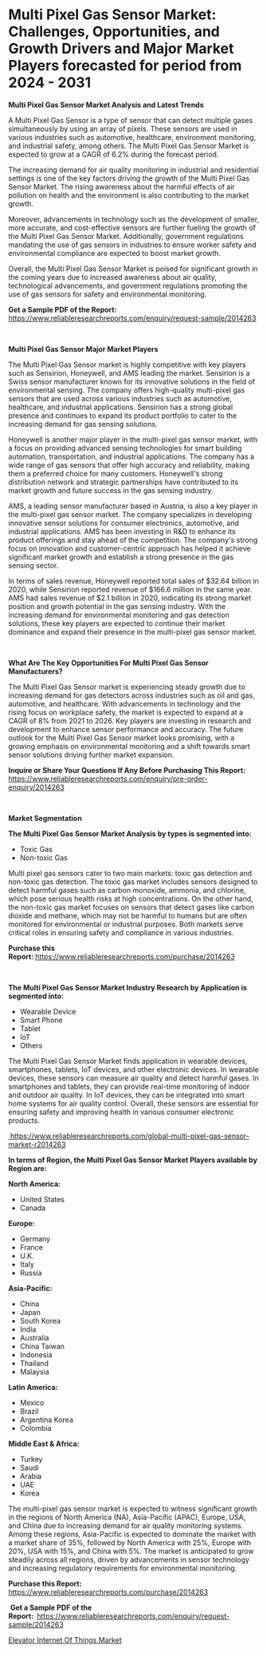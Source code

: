 <p><h1>Multi Pixel Gas Sensor Market: Challenges, Opportunities, and Growth Drivers and Major Market Players forecasted for period from 2024 - 2031</h1></p><p><strong>Multi Pixel Gas Sensor Market Analysis and Latest Trends</strong></p>
<p><p>A Multi Pixel Gas Sensor is a type of sensor that can detect multiple gases simultaneously by using an array of pixels. These sensors are used in various industries such as automotive, healthcare, environment monitoring, and industrial safety, among others. The Multi Pixel Gas Sensor Market is expected to grow at a CAGR of 6.2% during the forecast period.</p><p>The increasing demand for air quality monitoring in industrial and residential settings is one of the key factors driving the growth of the Multi Pixel Gas Sensor Market. The rising awareness about the harmful effects of air pollution on health and the environment is also contributing to the market growth.</p><p>Moreover, advancements in technology such as the development of smaller, more accurate, and cost-effective sensors are further fueling the growth of the Multi Pixel Gas Sensor Market. Additionally, government regulations mandating the use of gas sensors in industries to ensure worker safety and environmental compliance are expected to boost market growth.</p><p>Overall, the Multi Pixel Gas Sensor Market is poised for significant growth in the coming years due to increased awareness about air quality, technological advancements, and government regulations promoting the use of gas sensors for safety and environmental monitoring.</p></p>
<p><strong>Get a Sample PDF of the Report:&nbsp;</strong> <a href="https://www.reliableresearchreports.com/enquiry/request-sample/2014263">https://www.reliableresearchreports.com/enquiry/request-sample/2014263</a></p>
<p>&nbsp;</p>
<p><strong>Multi Pixel Gas Sensor Major Market Players</strong></p>
<p><p>The Multi Pixel Gas Sensor market is highly competitive with key players such as Sensirion, Honeywell, and AMS leading the market. Sensirion is a Swiss sensor manufacturer known for its innovative solutions in the field of environmental sensing. The company offers high-quality multi-pixel gas sensors that are used across various industries such as automotive, healthcare, and industrial applications. Sensirion has a strong global presence and continues to expand its product portfolio to cater to the increasing demand for gas sensing solutions.</p><p>Honeywell is another major player in the multi-pixel gas sensor market, with a focus on providing advanced sensing technologies for smart building automation, transportation, and industrial applications. The company has a wide range of gas sensors that offer high accuracy and reliability, making them a preferred choice for many customers. Honeywell's strong distribution network and strategic partnerships have contributed to its market growth and future success in the gas sensing industry.</p><p>AMS, a leading sensor manufacturer based in Austria, is also a key player in the multi-pixel gas sensor market. The company specializes in developing innovative sensor solutions for consumer electronics, automotive, and industrial applications. AMS has been investing in R&D to enhance its product offerings and stay ahead of the competition. The company's strong focus on innovation and customer-centric approach has helped it achieve significant market growth and establish a strong presence in the gas sensing sector.</p><p>In terms of sales revenue, Honeywell reported total sales of $32.64 billion in 2020, while Sensirion reported revenue of $166.6 million in the same year. AMS had sales revenue of $2.1 billion in 2020, indicating its strong market position and growth potential in the gas sensing industry. With the increasing demand for environmental monitoring and gas detection solutions, these key players are expected to continue their market dominance and expand their presence in the multi-pixel gas sensor market.</p></p>
<p>&nbsp;</p>
<p><strong>What Are The Key Opportunities For Multi Pixel Gas Sensor Manufacturers?</strong></p>
<p><p>The Multi Pixel Gas Sensor market is experiencing steady growth due to increasing demand for gas detectors across industries such as oil and gas, automotive, and healthcare. With advancements in technology and the rising focus on workplace safety, the market is expected to expand at a CAGR of 8% from 2021 to 2026. Key players are investing in research and development to enhance sensor performance and accuracy. The future outlook for the Multi Pixel Gas Sensor market looks promising, with a growing emphasis on environmental monitoring and a shift towards smart sensor solutions driving further market expansion.</p></p>
<p><strong>Inquire or Share Your Questions If Any Before Purchasing This Report:</strong> <a href="https://www.reliableresearchreports.com/enquiry/pre-order-enquiry/2014263">https://www.reliableresearchreports.com/enquiry/pre-order-enquiry/2014263</a></p>
<p>&nbsp;</p>
<p><strong>Market Segmentation</strong></p>
<p><strong>The Multi Pixel Gas Sensor Market Analysis by types is segmented into:</strong></p>
<p><ul><li>Toxic Gas</li><li>Non-toxic Gas</li></ul></p>
<p><p>Multi pixel gas sensors cater to two main markets: toxic gas detection and non-toxic gas detection. The toxic gas market includes sensors designed to detect harmful gases such as carbon monoxide, ammonia, and chlorine, which pose serious health risks at high concentrations. On the other hand, the non-toxic gas market focuses on sensors that detect gases like carbon dioxide and methane, which may not be harmful to humans but are often monitored for environmental or industrial purposes. Both markets serve critical roles in ensuring safety and compliance in various industries.</p></p>
<p><strong>Purchase this Report:&nbsp;</strong><a href="https://www.reliableresearchreports.com/purchase/2014263">https://www.reliableresearchreports.com/purchase/2014263</a></p>
<p>&nbsp;</p>
<p><strong>The Multi Pixel Gas Sensor Market Industry Research by Application is segmented into:</strong></p>
<p><ul><li>Wearable Device</li><li>Smart Phone</li><li>Tablet</li><li>IoT</li><li>Others</li></ul></p>
<p><p>The Multi Pixel Gas Sensor Market finds application in wearable devices, smartphones, tablets, IoT devices, and other electronic devices. In wearable devices, these sensors can measure air quality and detect harmful gases. In smartphones and tablets, they can provide real-time monitoring of indoor and outdoor air quality. In IoT devices, they can be integrated into smart home systems for air quality control. Overall, these sensors are essential for ensuring safety and improving health in various consumer electronic products.</p></p>
<p><a href="https://www.reliableresearchreports.com/global-multi-pixel-gas-sensor-market-r2014263">&nbsp;https://www.reliableresearchreports.com/global-multi-pixel-gas-sensor-market-r2014263</a></p>
<p><strong>In terms of Region, the Multi Pixel Gas Sensor Market Players available by Region are:</strong></p>
<p>
    <p> <strong> North America: </strong>
        <ul>
            <li>United States</li>
            <li>Canada</li>
        </ul>
        </p> 
    <p> <strong> Europe: </strong>
        <ul>
            <li>Germany</li>
            <li>France</li>
            <li>U.K.</li>
            <li>Italy</li>
            <li>Russia</li>
        </ul>
        </p> 
    <p> <strong> Asia-Pacific: </strong>
        <ul>
            <li>China</li>
            <li>Japan</li>
            <li>South Korea</li>
            <li>India</li>
            <li>Australia</li>
            <li>China Taiwan</li>
            <li>Indonesia</li>
            <li>Thailand</li>
            <li>Malaysia</li>
        </ul>
        </p> 
    <p> <strong> Latin America: </strong>
        <ul>
            <li>Mexico</li>
            <li>Brazil</li>
            <li>Argentina Korea</li>
            <li>Colombia</li>
        </ul>
        </p> 
    <p> <strong> Middle East & Africa: </strong>
        <ul>
            <li>Turkey</li>
            <li>Saudi</li>
            <li>Arabia</li>
            <li>UAE</li>
            <li>Korea</li>
        </ul>
    </p>
    </p>
<p><p>The multi-pixel gas sensor market is expected to witness significant growth in the regions of North America (NA), Asia-Pacific (APAC), Europe, USA, and China due to increasing demand for air quality monitoring systems. Among these regions, Asia-Pacific is expected to dominate the market with a market share of 35%, followed by North America with 25%, Europe with 20%, USA with 15%, and China with 5%. The market is anticipated to grow steadily across all regions, driven by advancements in sensor technology and increasing regulatory requirements for environmental monitoring.</p></p>
<p><strong>Purchase this Report: </strong><a href="https://www.reliableresearchreports.com/purchase/2014263">https://www.reliableresearchreports.com/purchase/2014263</a></p>
<p>&nbsp;<strong>Get a Sample PDF of the Report:&nbsp;&nbsp;</strong><a href="https://www.reliableresearchreports.com/enquiry/request-sample/2014263">https://www.reliableresearchreports.com/enquiry/request-sample/2014263</a></p>
<p><strong></strong></p>
<p><p><a href="https://github.com/nathandecarvalho/Market-Research-Report-List-3/blob/main/elevator-internet-of-things-market.md">Elevator Internet Of Things Market</a></p></p>